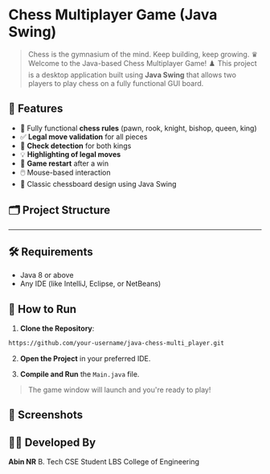 # Chess Multiplayer Game (Java Swing)
> Chess is the gymnasium of the mind. Keep building, keep growing. ♛
Welcome to the Java-based Chess Multiplayer Game! ♟️ This project is a desktop application built using **Java Swing** that allows two players to play chess on a fully functional GUI board.

## 🎯 Features

* 🧠 Fully functional **chess rules** (pawn, rook, knight, bishop, queen, king)
* ✅ **Legal move validation** for all pieces
* 🎯 **Check detection** for both kings
* 💡 **Highlighting of legal moves**
* 🔄 **Game restart** after a win
* 🖱️ Mouse-based interaction
* 🎨 Classic chessboard design using Java Swing

## 🗂️ Project Structure

---------

## 🛠️ Requirements

* Java 8 or above
* Any IDE (like IntelliJ, Eclipse, or NetBeans)

## 🚀 How to Run

1. **Clone the Repository**:

```bash
https://github.com/your-username/java-chess-multi_player.git
```

2. **Open the Project** in your preferred IDE.

3. **Compile and Run** the `Main.java` file.

> The game window will launch and you're ready to play!



## 📸 Screenshots



## 👨‍💻 Developed By

**Abin NR**
B. Tech CSE Student
LBS College of Engineering


